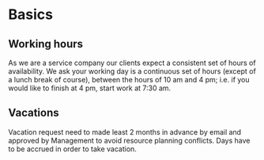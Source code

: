 # Basics

## Working hours

As we are a service company our clients expect a consistent set of hours of availability. We ask
your working day is a continuous set of hours (except of a lunch break of course), between the hours
of 10 am and 4 pm; i.e. if you would like to finish at 4 pm, start work at 7:30 am.

## Vacations

Vacation request need to made least 2 months in advance by email and approved by Management to 
avoid resource planning conflicts. Days have to be accrued in order to take vacation.
